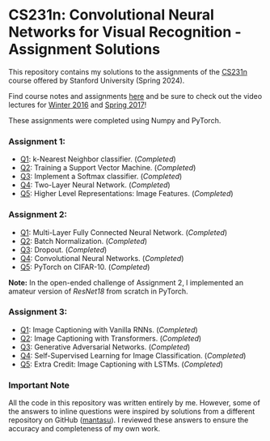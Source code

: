 # CS231n: Convolutional Neural Networks for Visual Recognition - Assignment Solutions

This repository contains my solutions to the assignments of the [CS231n](http://cs231n.stanford.edu/) course offered by Stanford University (Spring 2024).

Find course notes and assignments [here](http://cs231n.github.io) and be sure to check out the video lectures for [Winter 2016](https://www.youtube.com/playlist?list=PLkt2uSq6rBVctENoVBg1TpCC7OQi31AlC) and [Spring 2017](https://www.youtube.com/playlist?list=PLC1qU-LWwrF64f4QKQT-Vg5Wr4qEE1Zxk)!

These assignments were completed using Numpy and PyTorch.

### Assignment 1:

- [Q1](assignment1/knn.ipynb): k-Nearest Neighbor classifier. (_Completed_)
- [Q2](assignment1/svm.ipynb): Training a Support Vector Machine. (_Completed_)
- [Q3](assignment1/softmax.ipynb): Implement a Softmax classifier. (_Completed_)
- [Q4](assignment1/two_layer_net.ipynb): Two-Layer Neural Network. (_Completed_)
- [Q5](assignment1/features.ipynb): Higher Level Representations: Image Features. (_Completed_)

### Assignment 2:

- [Q1](assignment2/ConvolutionalNetworks.ipynb): Multi-Layer Fully Connected Neural Network. (_Completed_)
- [Q2](assignment2/BatchNormalization.ipynb): Batch Normalization. (_Completed_)
- [Q3](assignment2/Dropout.ipynb): Dropout. (_Completed_)
- [Q4](assignment2/ConvolutionalNetworks.ipynb): Convolutional Neural Networks. (_Completed_)
- [Q5](assignment2/PyTorch.ipynb): PyTorch on CIFAR-10. (_Completed_)

**Note:** In the open-ended challenge of Assignment 2, l implemented an amateur version of _ResNet18_ from scratch in PyTorch.

### Assignment 3:

- [Q1](assignment3/RNN_Captioning.ipynb): Image Captioning with Vanilla RNNs. (_Completed_)
- [Q2](assignment3/Transformer_Captioning.ipynb): Image Captioning with Transformers. (_Completed_)
- [Q3](assignment3/Generative_Adversarial_Networks.ipynb): Generative Adversarial Networks. (_Completed_)
- [Q4](assignment3/Self_Supervised_Learning.ipynb): Self-Supervised Learning for Image Classification. (_Completed_)
- [Q5](assignment3/LSTM_Captioning.ipynb): Extra Credit: Image Captioning with LSTMs. (_Completed_)

### Important Note

All the code in this repository was written entirely by me. However, some of the answers to inline questions were inspired by solutions from a different repository on GitHub ([mantasu](https://github.com/mantasu/cs231n)). I reviewed these answers to ensure the accuracy and completeness of my own work.
